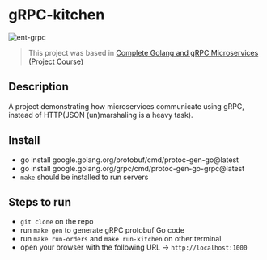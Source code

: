 # gRPC-kitchen

![ent-grpc](https://github.com/user-attachments/assets/88f97e7e-ed50-46ad-9dcb-cca77c54f76e)

> This project was based in [
Complete Golang and gRPC Microservices (Project Course)](https://www.youtube.com/watch?v=ea_4Ug5WWYE)

Description
-

A project demonstrating how microservices communicate using gRPC, instead of HTTP(JSON (un)marshaling is a heavy task).

Install
-

-  go install google.golang.org/protobuf/cmd/protoc-gen-go@latest
-  go install google.golang.org/grpc/cmd/protoc-gen-go-grpc@latest
-  `make` should be installed to run servers

Steps to run
-

-  `git clone` on the repo
-  run `make gen` to generate gRPC protobuf Go code
-  run `make run-orders` and `make run-kitchen` on other terminal
-  open your browser with the following URL -> `http://localhost:1000`
